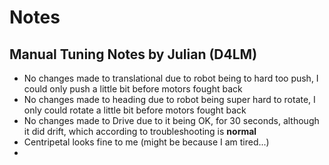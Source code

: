 # Notes
## Manual Tuning Notes by Julian (D4LM)
* No changes made to translational due to robot being to hard too push, I could only push a little bit before motors fought back
* No changes made to heading due to robot being super hard to rotate, I only could rotate a little bit before motors fought back
* No changes made to Drive due to it being OK, for 30 seconds, although it did drift, which according to troubleshooting is **normal**
* Centripetal looks fine to me (might be because I am tired...)
* 
